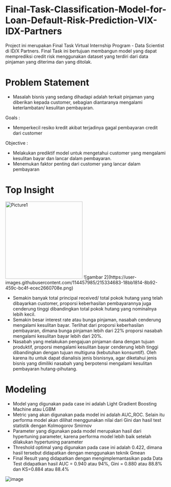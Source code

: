 # Final-Task-Classification-Model-for-Loan-Default-Risk-Prediction-VIX-IDX-Partners

Project ini merupakan Final Task Virtual Internship Program - Data Scientist di ID/X Partners.
Final Task ini bertujuan membangun model yang dapat memprediksi credit risk menggunakan dataset yang terdiri dari data pinjaman yang diterima dan yang ditolak.

# Problem Statement

- Masalah bisnis yang sedang dihadapi adalah terkait pinjaman yang diberikan kepada customer, sebagian diantaranya mengalami keterlambatan/ kesulitan pembayaran. 

Goals : 
- Memperkecil resiko kredit akibat terjadinya gagal pembayaran credit dari customer

Objective :
- Melakukan prediktif model untuk mengetahui customer yang mengalami kesulitan bayar dan lancar dalam pembayaran.
- Menemukan faktor penting dari customer yang lancar dalam pembayaran


# Top Insight 
<img width="241" alt="Picture1" src="https://user-images.githubusercontent.com/114457985/215334679-5e5cbbe3-c98d-43f7-8476-5b3a97365c8c.png">
![gambar 2](https://user-images.githubusercontent.com/114457985/215334683-18bb1814-8b92-459c-bc4f-ecec2660708e.png)



- Semakin banyak total principal received/ total pokok hutang yang telah dibayarkan customer, proporsi keberhasilan pembayarannya juga cenderung tinggi dibandingkan total pokok hutang yang nominalnya lebih kecil. 
- Semakin besar interest rate atau bunga pinjaman, nasabah cenderung mengalami kesulitan bayar. Terlihat dari proporsi keberhasilan pembayaran, dimana bunga pinjaman lebih dari 22% proporsi nasabah mengalami kesulitan bayar lebih dari 20%.
- Nasabah yang melakukan pengajuan pinjaman dana dengan tujuan produktif, proporsi mengalami kesulitan bayar cenderung lebih tinggi dibandingkan dengan tujuan multiguna (kebutuhan konsumtif). Oleh karena itu untuk dapat dianalisis jenis bisnisnya, agar diketahui jenis bisnis yang dimiliki nasabah yang berpotensi mengalami kesulitan pembayaran hutang-pihutang.


# Modeling
- Model yang digunakan pada case ini adalah Light Gradient Boosting Machine atau LGBM
- Metric yang akan digunakan pada model ini adalah AUC_ROC. Selain itu performa model akan dilihat menggunakan nilai dari Gini dan hasil test statistik dengan Kolmogorov Smirnov
- Parameter yang digunakan pada model merupakan hasil dari hypertuning parameter, karena performa model lebih baik setelah dilakukan hypertuning parameter
- Threshold optimal yang digunakan pada case ini adalah 0.422, dimana hasil tersebut didapatkan dengan menggunakan teknik Gmean
- Final Result yang didapatkan dengan mengimplemantasikan pada Data Test didapatkan hasil 
AUC = 0.940 atau 94%, Gini = 0.880 atau 88.8% dan KS=0.884 atau 88.4%

![image](https://user-images.githubusercontent.com/114457985/215334284-0bb1e2e4-8d1b-4a58-a060-8e9e3d899f00.png)
